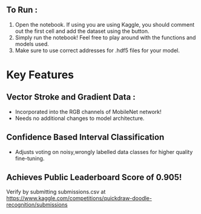 ## To Run :
1) Open the notebook. If using you are using Kaggle, you should comment out the first cell and add the dataset using the button.
2) Simply run the notebook! Feel free to play around with the functions and models used.
3) Make sure to use correct addresses for .hdf5 files for your model.

 # Key Features 
## Vector Stroke and Gradient Data :
- Incorporated into the RGB channels of MobileNet network!
- Needs no additional changes to model architecture.

## Confidence Based Interval Classification
- Adjusts voting on noisy,wrongly labelled data classes for higher quality fine-tuning.

## Achieves Public Leaderboard Score of 0.905! 
Verify by submitting submissions.csv at https://www.kaggle.com/competitions/quickdraw-doodle-recognition/submissions
